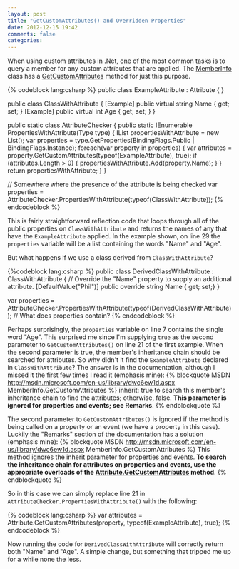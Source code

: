```yaml
---
layout: post
title: "GetCustomAttributes() and Overridden Properties"
date: 2012-12-15 19:42
comments: false
categories:
---
```

When using custom attributes in .Net, one of the most common tasks is to query a member for any custom attributes that are applied.  The [MemberInfo](http://msdn.microsoft.com/en-us/library/8fek28hz.aspx) class has a [GetCustomAttributes](http://msdn.microsoft.com/en-us/library/dwc6ew1d.aspx) method for just this purpose.

{% codeblock lang:csharp %}
public class ExampleAttribute : Attribute
{
}

public class ClassWithAttribute
{
    [Example]
    public virtual string Name { get; set; }
    [Example]
    public virtual int Age { get; set; }
}

public static class AttributeChecker
{
    public static IEnumerable<string> PropertiesWithAttribute(Type type)
    {
        IList<string> propertiesWithAttribute = new List<string>();
        var properties = type.GetProperties(BindingFlags.Public | BindingFlags.Instance);
        foreach(var property in properties)
        {
            var attributes = property.GetCustomAttributes(typeof(ExampleAttribute), true);
            if (attributes.Length > 0) { propertiesWithAttribute.Add(property.Name); }
        }
        return propertiesWithAttribute;
    }
}

// Somewhere where the presence of the attribute is being checked
var properties = AttributeChecker.PropertiesWithAttribute(typeof(ClassWithAttribute));
{% endcodeblock %}

This is fairly straightforward reflection code that loops through all of the public properties on `ClassWithAttribute` and returns the names of any that have the `ExampleAttribute` applied.  In the example shown, on line 29 the `properties` variable will be a list containing the words "Name" and "Age".

But what happens if we use a class derived from `ClassWithAttribute`?

{%codeblock lang:csharp %}
public class DerivedClassWithAttribute : ClassWithAttribute {
    // Override the "Name" property to supply an additional attribute.
    [DefaultValue("Phil")]
    public override string Name { get; set;}
}

var properties = AttributeChecker.PropertiesWithAttribute(typeof(DerivedClassWithAttribute));
// What does properties contain?
{% endcodeblock %}

Perhaps surprisingly, the `properties` variable on line 7 contains the single word "Age".  This surprised me since I'm supplying `true` as the second parameter to `GetCustomAttributes()` on line 21 of the first example.  When the second parameter is true, the member's inheritance chain should be searched for attributes.  So why didn't it find the `ExampleAttribute` declared in `ClassWithAttribute`?  The answer is in the documentation, although I missed it the first few times I read it (emphasis mine):
{% blockquote MSDN http://msdn.microsoft.com/en-us/library/dwc6ew1d.aspx MemberInfo.GetCustomAttributes %}
inherit: true to search this member's inheritance chain to find the attributes; otherwise, false. <strong>This parameter is ignored for properties and events; see Remarks</strong>.
{% endblockquote %}

The second parameter to `GetCustomAttributes()` is ignored if the method is being called on a property or an event (we have a property in this case).  Luckily the "Remarks" section of the documentation has a solution (emphasis mine):
{% blockquote MSDN http://msdn.microsoft.com/en-us/library/dwc6ew1d.aspx MemberInfo.GetCustomAttributes %}
This method ignores the inherit parameter for properties and events. <strong>To search the inheritance chain for attributes on properties and events, use the appropriate overloads of the <a href="http://msdn.microsoft.com/en-us/library/system.attribute.getcustomattributes.aspx">Attribute.GetCustomAttributes</a> method</strong>.
{% endblockquote %}

So in this case we can simply replace line 21 in `AttributeChecker.PropertiesWithAttribute()` with the following:

{% codeblock lang:csharp %}
var attributes = Attribute.GetCustomAttributes(property, typeof(ExampleAttribute), true);
{% endcodeblock %}

Now running the code for `DerivedClassWithAttribute` will correctly return both "Name" and "Age".  A simple change, but something that tripped me up for a while none the less.
